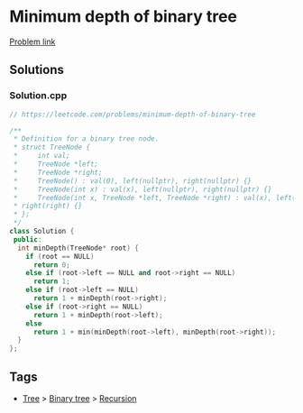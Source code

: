 # Minimum depth of binary tree

[Problem link](https://leetcode.com/problems/minimum-depth-of-binary-tree)

## Solutions


### Solution.cpp
```cpp
// https://leetcode.com/problems/minimum-depth-of-binary-tree

/**
 * Definition for a binary tree node.
 * struct TreeNode {
 *     int val;
 *     TreeNode *left;
 *     TreeNode *right;
 *     TreeNode() : val(0), left(nullptr), right(nullptr) {}
 *     TreeNode(int x) : val(x), left(nullptr), right(nullptr) {}
 *     TreeNode(int x, TreeNode *left, TreeNode *right) : val(x), left(left),
 * right(right) {}
 * };
 */
class Solution {
 public:
  int minDepth(TreeNode* root) {
    if (root == NULL)
      return 0;
    else if (root->left == NULL and root->right == NULL)
      return 1;
    else if (root->left == NULL)
      return 1 + minDepth(root->right);
    else if (root->right == NULL)
      return 1 + minDepth(root->left);
    else
      return 1 + min(minDepth(root->left), minDepth(root->right));
  }
};
```
## Tags

* [Tree](/Collections/tree.md#tree) > [Binary tree](/Collections/tree.md#binary-tree) > [Recursion](/Collections/tree.md#recursion)
